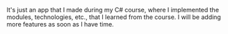 It's just an app that I made during my C# course, where I implemented the modules, technologies, etc., that I learned from the course. 
I will be adding more features as soon as I have time.
